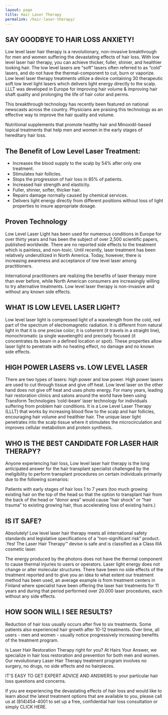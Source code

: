 ```yaml
---
layout: page
title: Hair Laser Therapy
permalink: /hair-laser-therapy/
---
```


## SAY GOODBYE TO HAIR LOSS ANXIETY!

Low level laser hair therapy is a revolutionary, non-invasive breakthrough for men and women suffering the devastating effects of hair loss. With low level laser hair therapy, you can achieve thicker, fuller, shinier, and healthier looking hair. The low level lasers are “soft” lasers often referred to as “cold” lasers, and do not have the thermal-component to cut, burn or vaporize. Low level laser therapy treatments utilize a device containing 30 therapeutic soft low level light lasers which delivers light energy directly to the scalp. LLLT was developed in Europe for improving hair volume & improving hair shaft quality and prolonging the life of hair color and perms.

This breakthrough technology has recently been featured on national newscasts across the country. Physicians are praising this technology as an effective way to improve the hair quality and volume.

Nutritional supplements that promote healthy hair and Minoxidil-based topical treatments that help men and women in the early stages of hereditary hair loss.

## The Benefit of Low Level Laser Treatment:

- Increases the blood supply to the scalp by 54% after only one treatment.
- Stimulates hair follicles.
- Stops the progression of hair loss in 85% of patients.
- Increased hair strength and elasticity.
- Fuller, shinier, softer, thicker hair.
- Repairs damage normally caused by chemical services.
- Delivers light energy directly from different positions without loss of light properties to insure appropriate dosage.

## Proven Technology

Low Level Laser Light has been used for numerous conditions in Europe for over thirty years and has been the subject of over 2,500 scientific papers, published worldwide. There are no reported side effects to the treatment which is painless, and non-toxic. Until recently, laser treatment has been relatively underutilized in North America. Today, however, there is increasing awareness and acceptance of low level laser among practitioners.

International practitioners are realizing the benefits of laser therapy more than ever before, while North American consumers are increasingly willing to try alternative treatments. Low level laser therapy is non-invasive and without any known side effects.

## WHAT IS LOW LEVEL LASER LIGHT?

Low level laser light is compressed light of a wavelength from the cold, red part of the spectrum of electromagnetic radiation. It is different from natural light in that it is one precise color; it is coherent (it travels in a straight line), monochromatic (a single wavelength) and precisely focused (it concentrates its beam in a defined location or spot). These properties allow laser light to penetrate with no heating effect, no damage and no known side effects.

## HIGH POWER LASERS vs. LOW LEVEL LASER

There are two types of lasers: high power and low power. High power lasers are used to cut through tissue and give off heat. Low level laser on the other hand does not give off heat and uses photo energy. For many years, leading hair restoration clinics and salons around the world have been using Transform Technologies ‘cold-beam’ laser technology for individuals suffering from problem hair conditions. It is a Low Level Laser Therapy (LLLT) that works by increasing blood flow to the scalp and hair follicles, encouraging hair volume and healthier hair. The unique laser light penetrates into the scalp tissue where it stimulates the microcirculation and improves cellular metabolism and protein synthesis.

## WHO IS THE BEST CANDIDATE FOR LASER HAIR THERAPY?

Anyone experiencing hair loss, Low level laser hair therapy is the long anticipated answer for the hair transplant specialist challenged by the ineligibility to perform transplant procedures on certain individuals primarily due to the following scenarios:

Patients with early stages of hair loss 1 to 7 years (too much growing existing hair on the top of the head so that the option to transplant hair from the back of the head or “donor area” would cause “hair shock” or “hair trauma” to existing growing hair, thus accelerating loss of existing hairs.)

## IS IT SAFE?

Absolutely! Low level laser hair therapy meets all international safety standards and legislative specifications of a “non-significant risk” product. .Yes! The Laser Hair Therapy™ devise is safe and is classified as a Class IIIA cosmetic laser.

The energy produced by the photons does not have the thermal component to cause thermal injuries to users or operators. Laser light energy does not change or alter molecular structures. There have been no side effects of the treatment reported and to give you an idea to what extent our treatment method has been used, an average example is from treatment centers in Finland where specialist have been offering the laser hair treatments for 11 years and during that period performed over 20.000 laser procedures, each without any side effects.

## HOW SOON WILL I SEE RESULTS?

Reduction of hair loss usually occurs after five to six treatments. Some patients also experienced hair growth after 10-12 treatments. Over time, all users - men and women - usually notice progressively increasing benefits of the treatment program.

Is Laser Hair Restoration Therapy right for you?
At Hairs Your Answer, we specialize in hair loss restoration and prevention for both men and women. Our revolutionary Laser Hair Therapy treatment program involves no surgery, no drugs, no side effects and no hairpieces.

IT'S EASY TO GET EXPERT ADVICE AND ANSWERS to your particular hair loss questions and concerns.

If you are experiencing the devastating effects of hair loss and would like to learn about the latest treatment options that are available to you, please call us at (814)454-4001 to set up a free, confidential hair loss consultation or simply CLICK HERE.
